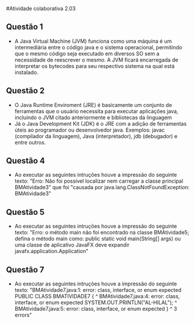   #Atividade colaborativa 2.03

## Questão 1

* A Java Virtual Machine (JVM) funciona como uma máquina é um intermediária entre o código java e o sistema operacional, permitindo que o mesmo código seja executado em diversos SO sem a necessidade de reescrever o mesmo. A JVM ficará encarregada de interpretar os bytecodes para seu respectivo sistema na qual está instalado.

## Questão 2

* O Java Runtime Enviroment (JRE) é basicamente um conjunto de ferramentas que o usuário necessita para executar aplicações java, incluindo o JVM citado anteriormente e bibliotecas da linguagem
* Já o Java Development Kit (JDK) é o JRE com a adição de ferramentas úteis ao programador ou desenvolvedor java. Exemplos: javac (compilador da linguagem), Java (interpretador), jdb (debugador) e entre outros.

## Questão 4
* Ao executar as seguintes intruções houve a impressão do seguinte texto: 
"Erro: Não foi possível localizar nem carregar a classe principal BMAtividade3"
que foi "causada por java.lang.ClassNotFoundException: BMAtividade3"

## Questão 5
* Ao executar as seguintes intruções houve a impressão do seguinte texto: 
"Erro: o método main não foi encontrado na classe BMAtividade5; defina o método main como:
   public static void main(String[] args)
ou uma classe de aplicativo JavaFX deve expandir javafx.application.Application"

## Questão 7
* Ao executar as seguintes intruções houve a impressão do seguinte texto:
"BMAtividade7.java:1: error: class, interface, or enum expected
PUBLIC CLASS BMATIVIDADE7 {
^
BMAtividade7.java:4: error: class, interface, or enum expected
    SYSTEM.OUT.PRINTLN("AL-HILAL");
    ^
BMAtividade7.java:5: error: class, interface, or enum expected
  }
  ^
3 errors"